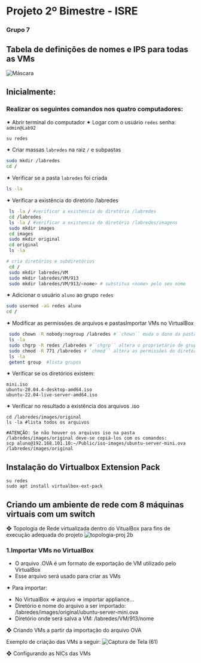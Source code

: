 # Projeto 2º Bimestre - ISRE
### Grupo 7

## Tabela de definições de nomes e IPS para todas as VMs

![Máscara](https://user-images.githubusercontent.com/103418874/183775042-13aa9933-b94f-4c75-9a28-945a8852b03f.png)

## Inicialmente:

### Realizar os seguintes comandos nos quatro computadores:

✦ Abrir terminal do computador
✦  Logar com o usuário ``redes``
    senha: ``admin@Lab92``
```bash
su redes
```

✦ Criar massas ``labredes`` na raiz ``/`` e subpastas
```bash
sudo mkdir /labredes
cd /
```

✦  Verificar se a pasta `labredes` foi criada
```bash
ls -la
```

✦  Verificar a existência do diretório /labredes
```bash
 ls -la / #verificar a existencia do diretório /labredes
 cd /labredes 
 ls -la / #verificar a existencia do diretório /labredes/imagens
 sudo mkdir images
 cd images
 sudo mkdir original 
 cd original
 ls -la

# cria diretórios e subdiretórios
 cd /
 sudo mkdir labredes/VM
 sudo mkdir labredes/VM/913
 sudo mkdir labredes/VM/913/<nome> # substitua <nome> pelo seu nome
```

✦ Adicionar o usuário ```aluno``` ao grupo ```redes```
```bash
sudo usermod -aG redes aluno
cd /
```

✦ Modificar as permissões de arquivos e pastasImportar VMs no VirtualBox
```bash
 sudo chown -R nobody:nogroup /labredes #``chown`` muda o dono da pasta labredes para o usuario nobody e grupo nogroup
 ls -la
 sudo chgrp -R redes /labredes #``chgrp`` altera o proprietário de grupo do diretório ``/labredes`` para o grupo ``redes``
 sudo chmod -R 771 /labredes #``chmod`` altera as permissões do diretório para escrita pelos membros do grupo
 ls -la
 getent group  #lista grupos
```

✦ Verificar se os diretórios existem:
```
mini.iso
ubuntu-20.04.4-desktop-amd64.iso
ubuntu-22.04-live-server-amd64.iso
```

✦ Verificar no resultado a existência dos arquivos .iso
```shell
cd /labredes/images/original
ls -la #lista todos os arquivos

#ATENÇÃO: Se não houver os arquivos iso na pasta /labredes/images/original deve-se copiá-los com os comandos:
scp aluno@192.168.101.10:~/Public/iso-images/ubuntu-server-mini.ova /labredes/images/original
```

## Instalação do Virtualbox Extension Pack
```
su redes
sudo apt install virtualbox-ext-pack
```

## Criando um ambiente de rede com 8 máquinas virtuais com um switch

❖ Topologia de Rede virtualizada dentro do VitualBox para fins de execução adequada do projeto
![topologia-proj 2b](https://user-images.githubusercontent.com/103418874/184263254-be12a2ea-4bbb-401d-95db-10fc5710086c.png)

### 1.Importar VMs no VirtualBox

* O arquivo .OVA é um formato de exportação de VM utilizado pelo VirtualBox
* Esse arquivo será usado para criar as VMs

✦ Para importar:

* No VirtualBox => arquivo => importar appliance...
* Diretório e nome do arquivo a ser importado: /labredes/images/original/ubuntu-server-mini.ova
* Diretório onde será salva a VM: /labredes/VM/913/nome

❖ Criando VMs a partir da importação do arquivo OVA

Exemplo de criação das VMs a seguir:
![Captura de Tela (61)](https://user-images.githubusercontent.com/103418874/184268694-5f3cdeca-5f4b-4fbe-955e-f9f402a27fb6.png)

❖ Configurando as NICs das VMs


